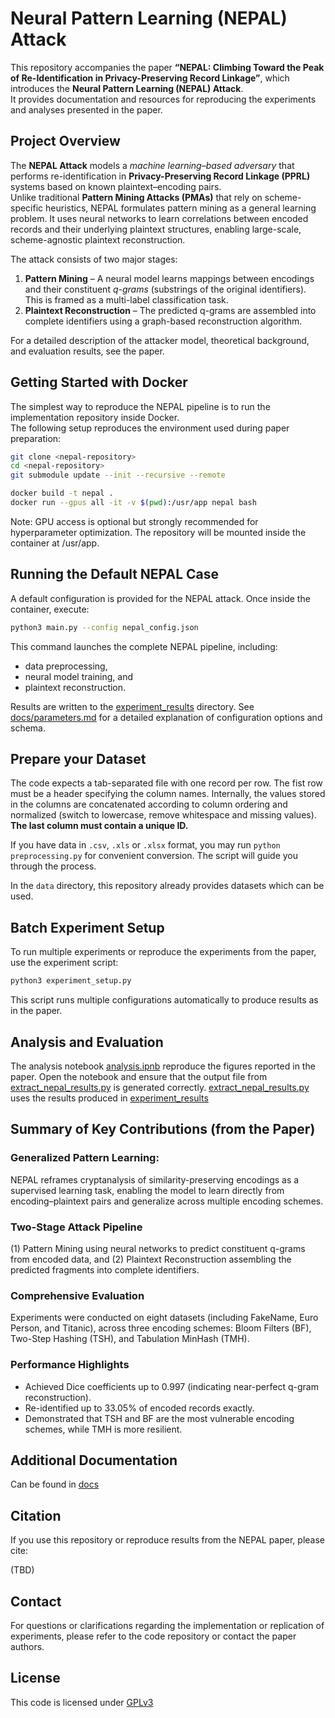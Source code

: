 # Neural Pattern Learning (NEPAL) Attack

This repository accompanies the paper **“NEPAL: Climbing Toward the Peak of Re-Identification in Privacy-Preserving Record Linkage”**, which introduces the **Neural Pattern Learning (NEPAL) Attack**.  
It provides documentation and resources for reproducing the experiments and analyses presented in the paper.


## Project Overview

The **NEPAL Attack** models a *machine learning–based adversary* that performs re-identification in **Privacy-Preserving Record Linkage (PPRL)** systems based on known plaintext–encoding pairs.  
Unlike traditional **Pattern Mining Attacks (PMAs)** that rely on scheme-specific heuristics, NEPAL formulates pattern mining as a general learning problem. It uses neural networks to learn correlations between encoded records and their underlying plaintext structures, enabling large-scale, scheme-agnostic plaintext reconstruction.

The attack consists of two major stages:

1. **Pattern Mining** – A neural model learns mappings between encodings and their constituent *q-grams* (substrings of the original identifiers). This is framed as a multi-label classification task.
2. **Plaintext Reconstruction** – The predicted q-grams are assembled into complete identifiers using a graph-based reconstruction algorithm.

For a detailed description of the attacker model, theoretical background, and evaluation results, see the paper.


## Getting Started with Docker

The simplest way to reproduce the NEPAL pipeline is to run the implementation repository inside Docker.  
The following setup reproduces the environment used during paper preparation:

```bash
git clone <nepal-repository>
cd <nepal-repository>
git submodule update --init --recursive --remote

docker build -t nepal .
docker run --gpus all -it -v $(pwd):/usr/app nepal bash
```
Note: GPU access is optional but strongly recommended for hyperparameter optimization.
The repository will be mounted inside the container at /usr/app.


## Running the Default NEPAL Case

A default configuration is provided for the NEPAL attack.
Once inside the container, execute:
```bash
python3 main.py --config nepal_config.json
```
This command launches the complete NEPAL pipeline, including:
- data preprocessing,
- neural model training, and
- plaintext reconstruction.

Results are written to the [experiment_results](experiment_results) directory.
See [docs/parameters.md](docs/parameters.md) for a detailed explanation of configuration options and schema.

## Prepare your Dataset
The code expects a tab-separated file with one record per row. The fist row must be a 
header specifying the column names. 
Internally, the values stored in the columns are concatenated according to column ordering and normalized (switch to lowercase, remove whitespace and missing values).
**The last column must contain a unique ID.**

If you have data in `.csv`, `.xls` or `.xlsx` format, you may run ``python preprocessing.py`` for convenient conversion. 
The script will guide you through the process. 

In the `data` directory, this repository already provides datasets which can be used.

## Batch Experiment Setup

To run multiple experiments or reproduce the experiments from the paper, use the experiment script:
```bash
python3 experiment_setup.py
```
This script runs multiple configurations automatically to produce results as in the paper.


## Analysis and Evaluation

The analysis notebook [analysis.ipnb](analysis.ipnb) reproduce the figures reported in the paper.
Open the notebook and ensure that the output file from [extract_nepal_results.py](extract_nepal_results.py) is generated correctly.
[extract_nepal_results.py](extract_nepal_results.py) uses the results produced in [experiment_results](experiment_results)


## Summary of Key Contributions (from the Paper)
### Generalized Pattern Learning:
NEPAL reframes cryptanalysis of similarity-preserving encodings as a supervised learning task, enabling the model to learn directly from encoding–plaintext pairs and generalize across multiple encoding schemes.
### Two-Stage Attack Pipeline 
(1) Pattern Mining using neural networks to predict constituent q-grams from encoded data, and
(2) Plaintext Reconstruction assembling the predicted fragments into complete identifiers.
### Comprehensive Evaluation 
Experiments were conducted on eight datasets (including FakeName, Euro Person, and Titanic), across three encoding schemes:
Bloom Filters (BF), Two-Step Hashing (TSH), and Tabulation MinHash (TMH).
### Performance Highlights 
- Achieved Dice coefficients up to 0.997 (indicating near-perfect q-gram reconstruction).
- Re-identified up to 33.05% of encoded records exactly.
- Demonstrated that TSH and BF are the most vulnerable encoding schemes, while TMH is more resilient.

## Additional Documentation

Can be found in [docs](docs)


## Citation

If you use this repository or reproduce results from the NEPAL paper, please cite:

(TBD)


## Contact

For questions or clarifications regarding the implementation or replication of experiments, please refer to the code repository or contact the paper authors.

## License
This code is licensed under [GPLv3](LICENSE.txt)
